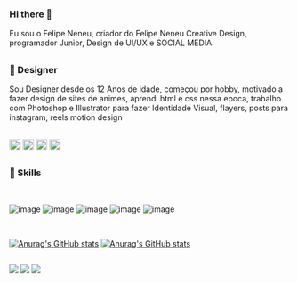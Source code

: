 ### Hi there 👋

Eu sou o Felipe Neneu, criador do Felipe Neneu Creative Design, programador Junior, Design de UI/UX e SOCIAL MEDIA.
##

### 🎨 Designer
Sou Designer desde os 12 Anos de idade, começou por hobby, motivado a fazer design de sites de animes, aprendi html e css nessa epoca, trabalho com Photoshop e Illustrator para fazer Identidade Visual, flayers, posts para instagram, reels
motion design
<div style="display: inline_block"><br>
   <a href="https://www.behance.net/felipenight" target="_blank"><img align="center" alt="bh" height="20" src="https://img.shields.io/badge/Behance-0054F7?style=for-the-badge&logo=behance&logoColor=white"></a>
   <a href="https://www.behance.net/felipenight" target="_blank"><img align="center" alt="bh" height="20" src="https://aleen42.github.io/badges/src/photoshop.svg"></a>
   <a href="https://www.behance.net/felipenight" target="_blank"><img align="center" alt="bh" height="20" src="https://aleen42.github.io/badges/src/illustrator.svg"></a>
   <a href="https://www.behance.net/felipenight" target="_blank"><img align="center" alt="bh" height="20" src="https://aleen42.github.io/badges/src/after_effects.svg"></a>
 
</div>



##

### 🚀 Skills
<div style="display: inline_block"><br>

  ![image](https://github.com/felipeneneu/felipeneneu/assets/164976338/c127083d-6cbe-41e4-a77f-5d3c3b38d7c5)
  ![image](https://github.com/felipeneneu/felipeneneu/assets/164976338/a7ded0d4-f559-4851-9c6e-94e68537c071)
  ![image](https://github.com/felipeneneu/felipeneneu/assets/164976338/c5b7857a-b290-407a-9646-2c332e30dcd7)
  ![image](https://github.com/felipeneneu/felipeneneu/assets/164976338/65e4c01c-6421-4ea2-a4c6-744237c0dea4)
  ![image](https://github.com/felipeneneu/felipeneneu/assets/164976338/23bbac9b-a673-4e04-a503-ced0feefa60a)

</div>

<br>

[![Anurag's GitHub stats](https://github-readme-stats.vercel.app/api?username=felipeneneu&theme=blue-green)](https://github.com/felipeneneu/github-readme-stats)
[![Anurag's GitHub stats](https://github-readme-stats.vercel.app/api/top-langs/?username=felipeneneu&theme=blue-green)]([https://github.com/felipeneneu/github-readme-stats](https://github-readme-stats.vercel.app/api/top-langs/?username=felipeneneu&theme=blue-green))



  
  ##
 
<div> 
  <a href="https://www.instagram.com/felipeneneu/" target="_blank"><img src="https://img.shields.io/badge/-Instagram-%23E4405F?style=for-the-badge&logo=instagram&logoColor=white" target="_blank"></a>
  <a href = "mailto:felipeneneu@outlook,com"><img src="https://img.shields.io/badge/Microsoft_Outlook-0078D4?style=for-the-badge&logo=microsoft-outlook&logoColor=white" target="_blank"></a>
  <a href="#" target="_blank"><img src="https://img.shields.io/badge/-LinkedIn-%230077B5?style=for-the-badge&logo=linkedin&logoColor=white" target="_blank"></a> 
  
</div>
     

<!--
**felipeneneu/felipeneneu** is a ✨ _special_ ✨ repository because its `README.md` (this file) appears on your GitHub profile.

Here are some ideas to get you started:

- 🔭 I’m currently working on ...
- 🌱 I’m currently learning ...
- 👯 I’m looking to collaborate on ...
- 🤔 I’m looking for help with ...
- 💬 Ask me about ...
- 📫 How to reach me: ...
- 😄 Pronouns: ...
- ⚡ Fun fact: ...
-->

